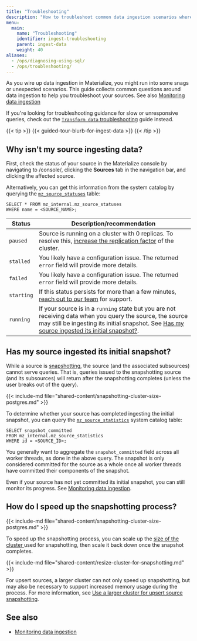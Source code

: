```yaml
---
title: "Troubleshooting"
description: "How to troubleshoot common data ingestion scenarios where Materialize is not working as expected."
menu:
  main:
    name: "Troubleshooting"
    identifier: ingest-troubleshooting
    parent: ingest-data
    weight: 40
aliases:
  - /ops/diagnosing-using-sql/
  - /ops/troubleshooting/
---
```


As you wire up data ingestion in Materialize, you might run into some snags or
unexpected scenarios. This guide collects common questions around data ingestion
to help you troubleshoot your sources. See also [Monitoring data
ingestion](/ingest-data/monitoring-data-ingestion/)

If you're looking for troubleshooting guidance for slow or unresponsive queries,
check out the [`Transform data`
troubleshooting](/transform-data/troubleshooting) guide instead.

{{< tip >}}
{{< guided-tour-blurb-for-ingest-data >}}
{{< /tip >}}

## Why isn't my source ingesting data?

First, check the status of your source in the Materialize console by navigating
to /console/, clicking the **Sources** tab in the
navigation bar, and clicking the affected source.

Alternatively, you can get this information from the system catalog by querying
the [`mz_source_statuses`](/sql/system-catalog/mz_internal/#mz_source_statuses)
table:

```mzsql
SELECT * FROM mz_internal.mz_source_statuses
WHERE name = <SOURCE_NAME>;
```


| Status        | Description/recommendation                                                                                                                                             |
|---------------|---------------------------------------------------------------------------------------------------------------------------------------------------------|
| `paused`      | Source is running on a cluster with 0 replicas. To resolve this, [increase the replication factor](/sql/alter-cluster/#replication-factor-1) of the cluster.                                                                                                          |
| `stalled` | You likely have a configuration issue. The returned `error` field will provide more details.                                                     |
| `failed` | You likely have a configuration issue. The returned `error` field will provide more details.                                                     |
| `starting`    | If this status persists for more than a few minutes, [reach out to our team](http://materialize.com/convert-account/) for support.      |
| `running`     | If your source is in a `running` state but you are not receiving data when you query the source, the source may still be ingesting its initial snapshot. See [Has my source ingested its initial snapshot?](#has-my-source-ingested-its-initial-snapshot). |

## Has my source ingested its initial snapshot?

[//]: # "This page as a whole (as well as some of our other troubleshooting
    pages) can undergo a rewrite since the page is a bit of troubleshooting/faq.
    That is, the troubleshooting might relate to 'why is my query not returning'
    and the answer is check if the source is still snapshotting.  For now, just
    tweaking the changes made for this PR and will address how to rework this
    page in the future."

While a source is [snapshotting](/ingest-data/#snapshotting), the source (and the associated subsources)
cannot serve queries. That is, queries issued to the snapshotting source (and
its subsources) will return after the snapshotting completes (unless the user
breaks out of the query).

{{< include-md file="shared-content/snapshotting-cluster-size-postgres.md" >}}

To determine whether your source has completed ingesting the initial snapshot,
you can query the [`mz_source_statistics`](/sql/system-catalog/mz_internal/#mz_source_statistics)
system catalog table:

```mzsql
SELECT snapshot_committed
FROM mz_internal.mz_source_statistics
WHERE id = <SOURCE_ID>;
```

You generally want to aggregate the `snapshot_committed` field across all worker
threads, as done in the above query. The snapshot is only considered committed
for the source as a whole once all worker threads have committed their
components of the snapshot.

Even if your source has not yet committed its initial snapshot, you can still
monitor its progress. See [Monitoring data ingestion](/ingest-data/monitoring-data-ingestion/).

## How do I speed up the snapshotting process?

{{< include-md file="shared-content/snapshotting-cluster-size-postgres.md" >}}

To speed up the snapshotting process, you can scale up the [size of the cluster
](/sql/alter-cluster/#alter-cluster-size) used for snapshotting, then scale it
back down once the snapshot completes.

{{< include-md file="shared-content/resize-cluster-for-snapshotting.md" >}}

For upsert sources, a larger cluster can not only speed up snapshotting, but may
also be necessary to support increased memory usage during the process. For more
information, see [Use a larger cluster for upsert source
snapshotting](/ingest-data/#use-a-larger-cluster-for-upsert-source-snapshotting).

## See also

- [Monitoring data ingestion](/ingest-data/monitoring-data-ingestion/)
